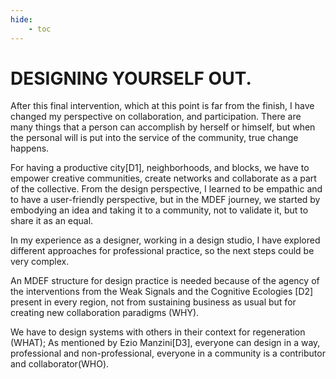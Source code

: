```yaml
---
hide:
    - toc
---
```



# DESIGNING YOURSELF OUT.


After this final intervention, which at this point is far from the finish, I have changed my perspective on collaboration, and participation. There are many things that a person can accomplish by herself or himself, but when the personal will is put into the service of the community, true change happens.

For having a productive city[D1], neighborhoods, and blocks, we have to empower creative communities, create networks and collaborate as a part of the collective. From the design perspective, I learned to be empathic and to have a user-friendly perspective, but in the MDEF journey, we started by embodying an idea and taking it to a community, not to validate it, but to share it as an equal.

In my experience as a designer, working in a design studio, I have explored different approaches for professional practice, so the next steps could be very complex.

An MDEF structure for design practice is needed because of the agency of the interventions from the Weak Signals and the Cognitive Ecologies [D2] present in every region, not from sustaining business as usual but for creating new collaboration paradigms (WHY).


We have to design systems with others in their context for regeneration (WHAT); As mentioned by Ezio Manzini[D3], everyone can design in a way, professional and non-professional, everyone in a community is a contributor and collaborator(WHO).
